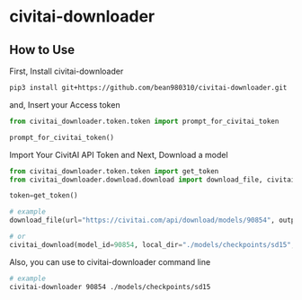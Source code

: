 # civitai-downloader

## How to Use

First, Install civitai-downloader

```bash
pip3 install git+https://github.com/bean980310/civitai-downloader.git
```

and, Insert your Access token

```python
from civitai_downloader.token.token import prompt_for_civitai_token

prompt_for_civitai_token()
```

Import Your CivitAI API Token and Next, Download a model

```python
from civitai_downloader.token.token import get_token
from civitai_downloader.download.download import download_file, civitai_download

token=get_token()

# example
download_file(url="https://civitai.com/api/download/models/90854", output_path="./models/checkpoints/sd15", token=token)

# or
civitai_download(model_id=90854, local_dir="./models/checkpoints/sd15", token=token)
```

Also, you can use to civitai-downloader command line

```bash
# example
civitai-downloader 90854 ./models/checkpoints/sd15
```